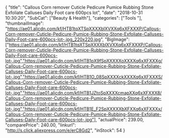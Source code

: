 {
	"title": "Callous Corn remover Cuticle Pedicure Pumice Rubbing Stone Exfoliate Calluses Daily Foot care 600pcs lot",
	"date": "2018-10-31 10:30:20",
	"SubCat": ["Beauty & Health"],
	"categories": ["Tools "],
	"thumbnailImage": "https://ae01.alicdn.com/kf/HTB1tqXTSpXXXXblXVXXq6xXFXXXP/Callous-Corn-remover-Cuticle-Pedicure-Pumice-Rubbing-Stone-Exfoliate-Calluses-Daily-Foot-care-600pcs-lot-.jpg_220x220.jpg",
	"BigImage": ["https://ae01.alicdn.com/kf/HTB1tqXTSpXXXXblXVXXq6xXFXXXP/Callous-Corn-remover-Cuticle-Pedicure-Pumice-Rubbing-Stone-Exfoliate-Calluses-Daily-Foot-care-600pcs-lot-.jpg","https://ae01.alicdn.com/kf/HTB1pX9fSpXXXXXoXXXXq6xXFXXXg/Callous-Corn-remover-Cuticle-Pedicure-Pumice-Rubbing-Stone-Exfoliate-Calluses-Daily-Foot-care-600pcs-lot-.jpg","https://ae01.alicdn.com/kf/HTB1O_08SpXXXXckXXXXq6xXFXXXS/Callous-Corn-remover-Cuticle-Pedicure-Pumice-Rubbing-Stone-Exfoliate-Calluses-Daily-Foot-care-600pcs-lot-.jpg","https://ae01.alicdn.com/kf/HTB1JZtoSpXXXXcmapXXq6xXFXXX8/Callous-Corn-remover-Cuticle-Pedicure-Pumice-Rubbing-Stone-Exfoliate-Calluses-Daily-Foot-care-600pcs-lot-.jpg","https://ae01.alicdn.com/kf/HTB1E_F2SpXXXXXbXFXXq6xXFXXXx/Callous-Corn-remover-Cuticle-Pedicure-Pumice-Rubbing-Stone-Exfoliate-Calluses-Daily-Foot-care-600pcs-lot-.jpg"],
	"actualPrice": 239.00,
	"comparePrice": 240.00,
	"linkurl": "http://s.click.aliexpress.com/e/erC8Gd2",
	"inStock": 54
}
